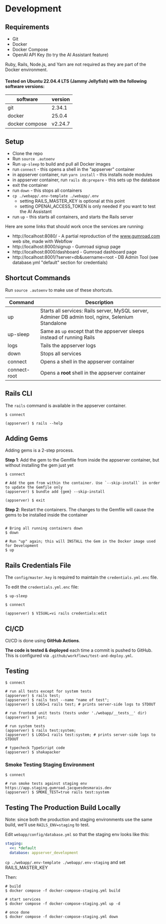 # Development

## Requirements

- Git
- Docker
- Docker Compose
- OpenAI API Key (to try the AI Assistant feature)

Ruby, Rails, Node.js, and Yarn are not required as they are part of the Docker environment.

#### Tested on Ubuntu 22.04.4 LTS (Jammy Jellyfish) with the following software versions:

| software       | version |
| -------------- | ------- |
| git            | 2.34.1  |
| docker         | 25.0.4  |
| docker compose | v2.24.7 |

## Setup

- Clone the repo
- Run `source .autoenv`
- Run `up-sleep` to build and pull all Docker images
- run `connect` - this opens a shell in the "appserver" container
- in appserver container, run `yarn install` - this installs node modules
- in appserver container, run `rails db:prepare` - this sets up the database
- exit the container
- run `down` - this stops all containers
- `cp ./webapp/.env-template ./webapp/.env`
  - setting RAILS_MASTER_KEY is optional at this point
  - setting OPENAI_ACCESS_TOKEN is only needed if you want to test the AI Assistant
- run `up` - this starts all containers, and starts the Rails server

Here are some links that should work once the services are running:

- http://localhost:8080/ - A partial reproduction of the www.gumroad.com web site, made with Webflow
- http://localhost:8000/signup - Gumroad signup page
- http://localhost:8000/dashboard - Gumroad dashboard page
- http://localhost:8001/?server=db&username=root - DB Admin Tool (see database.yml "default" section for credentials)

## Shortcut Commands

Run `source .autoenv` to make use of these shortcuts.

| Command       | Description                                                                                        |
| ------------- | -------------------------------------------------------------------------------------------------- |
| up            | Starts all services: Rails server, MySQL server, Adminer DB admin tool, nginx, Selenium Standalone |
| up-sleep      | Same as `up` except that the appserver sleeps instead of running Rails                             |
| logs          | Tails the appserver logs                                                                           |
| down          | Stops all services                                                                                 |
| connect       | Opens a shell in the appserver container                                                           |
| connect-root  | Opens a **root** shell in the appserver container                                                  |

## Rails CLI

The `rails` command is available in the appserver container.

```shell
$ connect

(appserver) $ rails --help
```

## Adding Gems

Adding gems is a 2-step process.

**Step 1**: Add the gem to the Gemfile from inside the appserver container, but without installing the gem just yet

```shell
$ connect

# Add the gem from within the container. Use `--skip-install` in order to update the Gemfile only
(appserver) $ bundle add {gem} --skip-install

(appserver) $ exit
```

**Step 2**: Restart the containers. The changes to the Gemfile will cause the gems to be installed inside the container

```shell

# Bring all running containers down
$ down

# Run "up" again; this will INSTALL the Gem in the Docker image used for Development
$ up
```

## Rails Credentials File

The `config/master.key` is required to maintain the `credentials.yml.enc` file.

To edit the `credentials.yml.enc` file:

```shell
$ up-sleep

$ connect

(appserver) $ VISUAL=vi rails credentials:edit
```

## CI/CD

CI/CD is done using **GitHub Actions**.

**The code is tested & deployed** each time a commit is pushed to GitHub. This is configured via `.github/workflows/test-and-deploy.yml`.

## Testing

```shell
$ connect

# run all tests except for system tests
(appserver) $ rails test;
(appserver) $ rails test --name "name of test";
(appserver) $ LOGS=1 rails test; # prints server-side logs to STDOUT

# run frontend unit tests (tests under './webapp/__tests__' dir)
(appserver) $ jest;

# run system tests
(appserver) $ rails test:system;
(appserver) $ LOGS=1 rails test:system; # prints server-side logs to STDOUT

# typecheck TypeScript code
(appserver) $ shakapacker
```

### Smoke Testing Staging Environment

```shell
$ connect

# run smoke tests against staging env https://app.staging.gumroad.jacquesdesmarais.dev
(appserver) $ SMOKE_TEST=true rails test:system
```

## Testing The Production Build Locally

Note: since both the production and staging environments use the same build, we'll use `RAILS_ENV=staging` to test.

Edit `webapp/config/database.yml` so that the staging env looks like this:

```yml
staging:
  <<: *default
  database: appserver_development
```

`cp ./webapp/.env-template ./webapp/.env-staging` and set RAILS_MASTER_KEY

Then:

```shell
# build
$ docker compose -f docker-compose-staging.yml build

# start services
$ docker compose -f docker-compose-staging.yml up -d

# once done
$ docker compose -f docker-compose-staging.yml down
```
